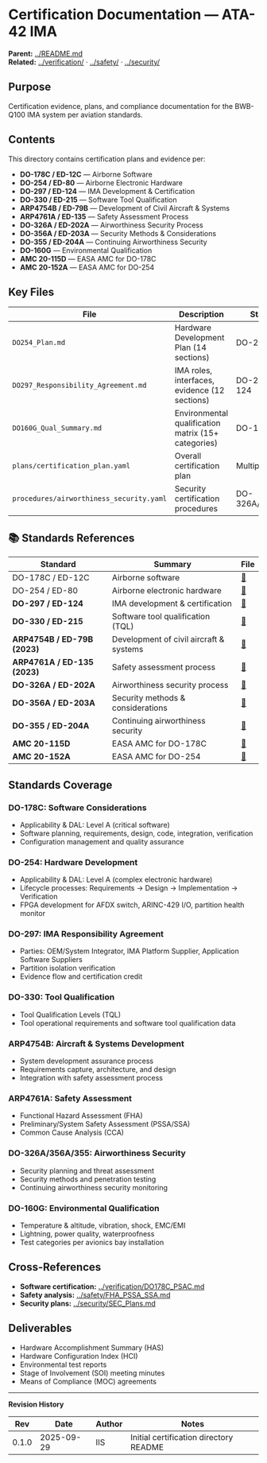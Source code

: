 # Certification Documentation — ATA-42 IMA

**Parent:** [../README.md](../README.md)  
**Related:** [../verification/](../verification/) · [../safety/](../safety/) · [../security/](../security/)

## Purpose

Certification evidence, plans, and compliance documentation for the BWB-Q100 IMA system per aviation standards.

## Contents

This directory contains certification plans and evidence per:
- **DO-178C / ED-12C** — Airborne Software
- **DO-254 / ED-80** — Airborne Electronic Hardware
- **DO-297 / ED-124** — IMA Development & Certification
- **DO-330 / ED-215** — Software Tool Qualification
- **ARP4754B / ED-79B** — Development of Civil Aircraft & Systems
- **ARP4761A / ED-135** — Safety Assessment Process
- **DO-326A / ED-202A** — Airworthiness Security Process
- **DO-356A / ED-203A** — Security Methods & Considerations
- **DO-355 / ED-204A** — Continuing Airworthiness Security
- **DO-160G** — Environmental Qualification
- **AMC 20-115D** — EASA AMC for DO-178C
- **AMC 20-152A** — EASA AMC for DO-254

## Key Files

| File | Description | Standard | Status |
|------|-------------|----------|--------|
| `DO254_Plan.md` | Hardware Development Plan (14 sections) | DO-254/ED-80 | ✅ Active |
| `DO297_Responsibility_Agreement.md` | IMA roles, interfaces, evidence (12 sections) | DO-297/ED-124 | ✅ Active |
| `DO160G_Qual_Summary.md` | Environmental qualification matrix (15+ categories) | DO-160G | ✅ Active |
| `plans/certification_plan.yaml` | Overall certification plan | Multiple | 📋 New |
| `procedures/airworthiness_security.yaml` | Security certification procedures | DO-326A/356A/355 | 📋 New |

## 📚 Standards References

| Standard | Summary | File |
|----------|---------|------|
| DO-178C / ED-12C | Airborne software | [📄](./references/DO-178C.md) |
| DO-254 / ED-80 | Airborne electronic hardware | [📄](./references/DO-254.md) |
| **DO-297 / ED-124** | IMA development & certification | [📄](./references/DO-297.md) |
| **DO-330 / ED-215** | Software tool qualification (TQL) | [📄](./references/DO-330.md) |
| **ARP4754B / ED-79B (2023)** | Development of civil aircraft & systems | [📄](./references/ARP4754B.md) |
| **ARP4761A / ED-135 (2023)** | Safety assessment process | [📄](./references/ARP4761A.md) |
| **DO-326A / ED-202A** | Airworthiness security process | [📄](./references/DO-326A_ED-202A.md) |
| **DO-356A / ED-203A** | Security methods & considerations | [📄](./references/DO-356A_ED-203A.md) |
| **DO-355 / ED-204A** | Continuing airworthiness security | [📄](./references/DO-355_ED-204A.md) |
| **AMC 20-115D** | EASA AMC for DO-178C | [📄](./references/AMC_20-115D.md) |
| **AMC 20-152A** | EASA AMC for DO-254 | [📄](./references/AMC_20-152A.md) |

## Standards Coverage

### DO-178C: Software Considerations
- Applicability & DAL: Level A (critical software)
- Software planning, requirements, design, code, integration, verification
- Configuration management and quality assurance

### DO-254: Hardware Development
- Applicability & DAL: Level A (complex electronic hardware)
- Lifecycle processes: Requirements → Design → Implementation → Verification
- FPGA development for AFDX switch, ARINC-429 I/O, partition health monitor

### DO-297: IMA Responsibility Agreement
- Parties: OEM/System Integrator, IMA Platform Supplier, Application Software Suppliers
- Partition isolation verification
- Evidence flow and certification credit

### DO-330: Tool Qualification
- Tool Qualification Levels (TQL)
- Tool operational requirements and software tool qualification data

### ARP4754B: Aircraft & Systems Development
- System development assurance process
- Requirements capture, architecture, and design
- Integration with safety assessment process

### ARP4761A: Safety Assessment
- Functional Hazard Assessment (FHA)
- Preliminary/System Safety Assessment (PSSA/SSA)
- Common Cause Analysis (CCA)

### DO-326A/356A/355: Airworthiness Security
- Security planning and threat assessment
- Security methods and penetration testing
- Continuing airworthiness security monitoring

### DO-160G: Environmental Qualification
- Temperature & altitude, vibration, shock, EMC/EMI
- Lightning, power quality, waterproofness
- Test categories per avionics bay installation

## Cross-References

- **Software certification:** [../verification/DO178C_PSAC.md](../verification/DO178C_PSAC.md)
- **Safety analysis:** [../safety/FHA_PSSA_SSA.md](../safety/FHA_PSSA_SSA.md)
- **Security plans:** [../security/SEC_Plans.md](../security/SEC_Plans.md)

## Deliverables

- Hardware Accomplishment Summary (HAS)
- Hardware Configuration Index (HCI)
- Environmental test reports
- Stage of Involvement (SOI) meeting minutes
- Means of Compliance (MOC) agreements

---

**Revision History**

| Rev | Date | Author | Notes |
|-----|------|--------|-------|
| 0.1.0 | 2025-09-29 | IIS | Initial certification directory README |
